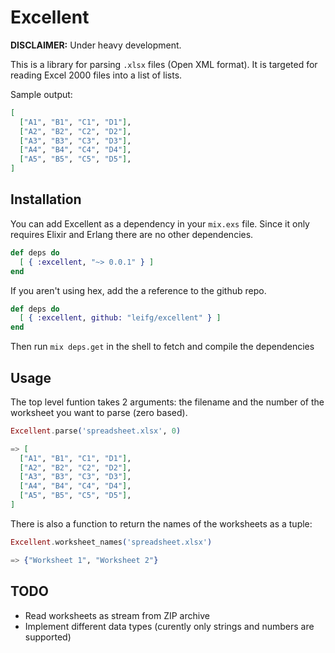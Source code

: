 # Excellent

**DISCLAIMER:** Under heavy development.

This is a library for parsing `.xlsx` files (Open XML format). It is targeted for reading Excel 2000 files into a list of lists.

Sample output:

```elixir
[
  ["A1", "B1", "C1", "D1"],
  ["A2", "B2", "C2", "D2"],
  ["A3", "B3", "C3", "D3"],
  ["A4", "B4", "C4", "D4"],
  ["A5", "B5", "C5", "D5"],
]
```

## Installation

You can add Excellent as a dependency in your `mix.exs` file. Since it only requires Elixir and Erlang there are no other dependencies.

```elixir
def deps do
  [ { :excellent, "~> 0.0.1" } ]
end
```

If you aren't using hex, add the a reference to the github repo.

``` elixir
def deps do
  [ { :excellent, github: "leifg/excellent" } ]
end
```

Then run `mix deps.get` in the shell to fetch and compile the dependencies

## Usage

The top level funtion takes 2 arguments: the filename and the number of the worksheet you want to parse (zero based).

```elixir
Excellent.parse('spreadsheet.xlsx', 0)

=> [
  ["A1", "B1", "C1", "D1"],
  ["A2", "B2", "C2", "D2"],
  ["A3", "B3", "C3", "D3"],
  ["A4", "B4", "C4", "D4"],
  ["A5", "B5", "C5", "D5"],
]
```

There is also a function to return the names of the worksheets as a tuple:

```elixir
Excellent.worksheet_names('spreadsheet.xlsx')

=> {"Worksheet 1", "Worksheet 2"}
```

## TODO

  - Read worksheets as stream from ZIP archive
  - Implement different data types (curently only strings and numbers are supported)
